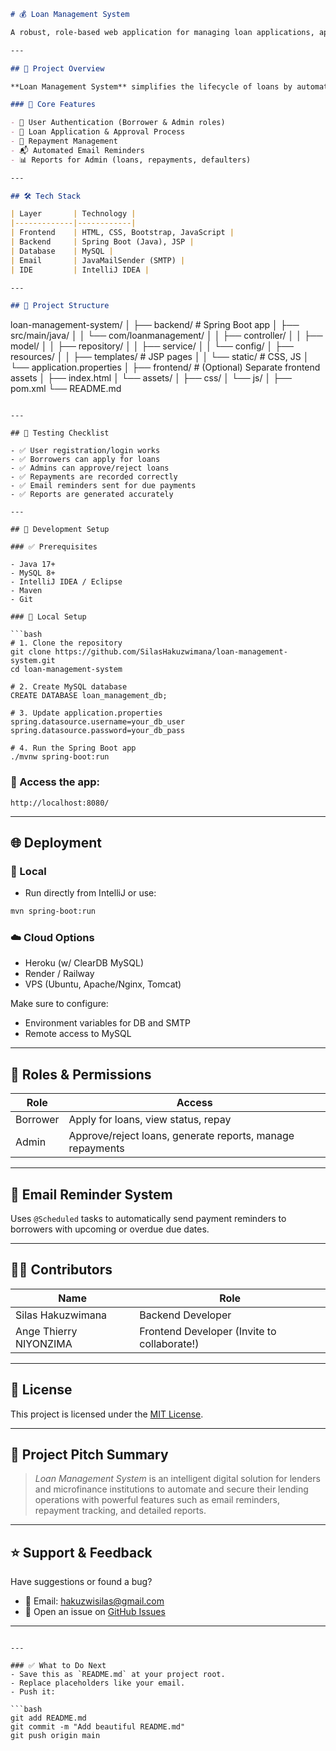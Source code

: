 ```markdown
# 💰 Loan Management System

A robust, role-based web application for managing loan applications, approvals, repayments, and automated reminders — built with **Spring Boot**, **JSP**, and **MySQL**.

---

## 🚀 Project Overview

**Loan Management System** simplifies the lifecycle of loans by automating critical processes for **borrowers** and **lenders (admins)**, reducing manual errors, improving follow-ups, and ensuring real-time visibility.

### 🎯 Core Features

- 🔐 User Authentication (Borrower & Admin roles)
- 📝 Loan Application & Approval Process
- 💸 Repayment Management
- 📬 Automated Email Reminders
- 📊 Reports for Admin (loans, repayments, defaulters)

---

## 🛠️ Tech Stack

| Layer       | Technology |
|-------------|------------|
| Frontend    | HTML, CSS, Bootstrap, JavaScript |
| Backend     | Spring Boot (Java), JSP |
| Database    | MySQL |
| Email       | JavaMailSender (SMTP) |
| IDE         | IntelliJ IDEA |

---

## 📁 Project Structure

```

loan-management-system/
│
├── backend/                  # Spring Boot app
│   ├── src/main/java/
│   │   └── com/loanmanagement/
│   │       ├── controller/
│   │       ├── model/
│   │       ├── repository/
│   │       ├── service/
│   │       └── config/
│   ├── resources/
│   │   ├── templates/        # JSP pages
│   │   └── static/           # CSS, JS
│   └── application.properties
│
├── frontend/                 # (Optional) Separate frontend assets
│   ├── index.html
│   └── assets/
│       ├── css/
│       └── js/
│
├── pom.xml
└── README.md

````

---

## 🧪 Testing Checklist

- ✅ User registration/login works
- ✅ Borrowers can apply for loans
- ✅ Admins can approve/reject loans
- ✅ Repayments are recorded correctly
- ✅ Email reminders sent for due payments
- ✅ Reports are generated accurately

---

## 🧰 Development Setup

### ✅ Prerequisites

- Java 17+
- MySQL 8+
- IntelliJ IDEA / Eclipse
- Maven
- Git

### 🔧 Local Setup

```bash
# 1. Clone the repository
git clone https://github.com/SilasHakuzwimana/loan-management-system.git
cd loan-management-system

# 2. Create MySQL database
CREATE DATABASE loan_management_db;

# 3. Update application.properties
spring.datasource.username=your_db_user
spring.datasource.password=your_db_pass

# 4. Run the Spring Boot app
./mvnw spring-boot:run
````

### 🧪 Access the app:

```http
http://localhost:8080/
```

---

## 🌐 Deployment

### 🔄 Local

* Run directly from IntelliJ or use:

```bash
mvn spring-boot:run
```

### ☁️ Cloud Options

* Heroku (w/ ClearDB MySQL)
* Render / Railway
* VPS (Ubuntu, Apache/Nginx, Tomcat)

Make sure to configure:

* Environment variables for DB and SMTP
* Remote access to MySQL

---

## 🧠 Roles & Permissions

| Role     | Access                                                    |
| -------- | --------------------------------------------------------- |
| Borrower | Apply for loans, view status, repay                       |
| Admin    | Approve/reject loans, generate reports, manage repayments |

---

## 📧 Email Reminder System

Uses `@Scheduled` tasks to automatically send payment reminders to borrowers with upcoming or overdue due dates.

---

## 🧑‍💻 Contributors

| Name              | Role                                        |
| ----------------- | ------------------------------------------- |
| Silas Hakuzwimana | Backend Developer                           |
| Ange Thierry NIYONZIMA| Frontend Developer (Invite to collaborate!) 

---

## 📃 License

This project is licensed under the [MIT License](LICENSE).

---

## 📣 Project Pitch Summary

> *Loan Management System* is an intelligent digital solution for lenders and microfinance institutions to automate and secure their lending operations with powerful features such as email reminders, repayment tracking, and detailed reports.

---

## ⭐️ Support & Feedback

Have suggestions or found a bug?

* 📩 Email: [hakuzwisilas@gmail.com](mailto:hakuzwisilas@gmail.com) 
* 💬 Open an issue on [GitHub Issues](https://github.com/SilasHakuzwimana/loan-management-system/issues)

---

````

---

### ✅ What to Do Next
- Save this as `README.md` at your project root.
- Replace placeholders like your email.
- Push it:

```bash
git add README.md
git commit -m "Add beautiful README.md"
git push origin main
````

